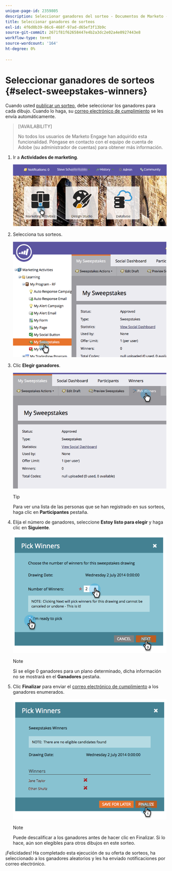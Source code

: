 ```yaml
---
unique-page-id: 2359805
description: Seleccionar ganadores del sorteo - Documentos de Marketo - Documentación del producto
title: Seleccionar ganadores de sorteos
exl-id: 4f6d0b39-86c6-468f-97ad-d65ef3f13b9c
source-git-commit: 2671f81f62658447e4b2a3dc2e02a4e0927443e8
workflow-type: tm+mt
source-wordcount: '164'
ht-degree: 0%

---
```


# Seleccionar ganadores de sorteos {#select-sweepstakes-winners}

Cuando usted [publicar un sorteo](/help/marketo/product-docs/demand-generation/social/sweepstakes/publish-a-sweepstakes.md), debe seleccionar los ganadores para cada dibujo. Cuando lo haga, su [correo electrónico de cumplimiento](/help/marketo/product-docs/demand-generation/social/social-functions/use-emails-in-social-promotions.md) se les envía automáticamente.

>[!AVAILABILITY]
>
>No todos los usuarios de Marketo Engage han adquirido esta funcionalidad. Póngase en contacto con el equipo de cuenta de Adobe (su administrador de cuentas) para obtener más información.

1. Ir a **Actividades de marketing**.

   ![](assets/login-marketing-activities.png)

1. Selecciona tus sorteos.

   ![](assets/image2014-9-25-17-3a47-3a37.png)

1. Clic **Elegir ganadores**.

   ![](assets/image2014-9-25-17-3a47-3a49.png)

   >[!TIP]
   >
   >Para ver una lista de las personas que se han registrado en sus sorteos, haga clic en **Participantes** pestaña.

1. Elija el número de ganadores, seleccione **Estoy listo para elegir** y haga clic en **Siguiente**.

   ![](assets/image2014-9-25-17-3a49-3a2.png)

   >[!NOTE]
   >
   >Si se elige 0 ganadores para un plano determinado, dicha información no se mostrará en el **Ganadores** pestaña.

1. Clic **Finalizar** para enviar el [correo electrónico de cumplimiento](/help/marketo/product-docs/demand-generation/social/referral-offers/send-referral-offer-fulfillment-email.md) a los ganadores enumerados.

   ![](assets/image2014-9-25-17-3a49-3a48.png)

   >[!NOTE]
   >
   >Puede descalificar a los ganadores antes de hacer clic en Finalizar. Si lo hace, aún son elegibles para otros dibujos en este sorteo.

¡Felicidades! Ha completado esta ejecución de su oferta de sorteos, ha seleccionado a los ganadores aleatorios y les ha enviado notificaciones por correo electrónico.
